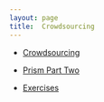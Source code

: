 ```yaml
---
layout: page
title:  Crowdsourcing
---
```

* [Crowdsourcing](/textanalysiscoursebook/book/crowdsourcing/crowdsourcing)

* [Prism Part Two](/textanalysiscoursebook/book/crowdsourcing/prism-part-two)

* [Exercises](/textanalysiscoursebook/book/crowdsourcing/exercises)